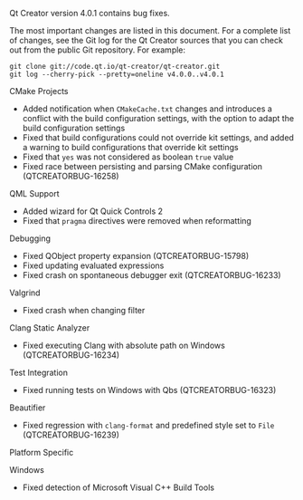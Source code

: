 Qt Creator version 4.0.1 contains bug fixes.

The most important changes are listed in this document. For a complete
list of changes, see the Git log for the Qt Creator sources that
you can check out from the public Git repository. For example:

    git clone git://code.qt.io/qt-creator/qt-creator.git
    git log --cherry-pick --pretty=oneline v4.0.0..v4.0.1

CMake Projects

* Added notification when `CMakeCache.txt` changes and introduces a
  conflict with the build configuration settings, with the option
  to adapt the build configuration settings
* Fixed that build configurations could not override kit settings, and added
  a warning to build configurations that override kit settings
* Fixed that `yes` was not considered as boolean `true` value
* Fixed race between persisting and parsing CMake configuration
  (QTCREATORBUG-16258)

QML Support

* Added wizard for Qt Quick Controls 2
* Fixed that `pragma` directives were removed when reformatting

Debugging

* Fixed QObject property expansion (QTCREATORBUG-15798)
* Fixed updating evaluated expressions
* Fixed crash on spontaneous debugger exit (QTCREATORBUG-16233)

Valgrind

* Fixed crash when changing filter

Clang Static Analyzer

* Fixed executing Clang with absolute path on Windows (QTCREATORBUG-16234)

Test Integration

* Fixed running tests on Windows with Qbs (QTCREATORBUG-16323)

Beautifier

* Fixed regression with `clang-format` and predefined style set to `File`
  (QTCREATORBUG-16239)

Platform Specific

Windows

* Fixed detection of Microsoft Visual C++ Build Tools
